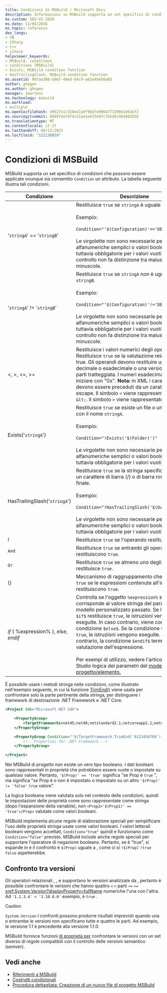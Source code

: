 ```yaml
---
title: Condizioni di MSBuild | Microsoft Docs
description: Informazioni su MSBuild supporta un set specifico di condizioni che possono essere applicate ovunque sia consentito un attributo Condition.
ms.custom: SEO-VS-2020
ms.date: 11/04/2016
ms.topic: reference
dev_langs:
- VB
- CSharp
- C++
- jsharp
helpviewer_keywords:
- MSBuild, conditions
- conditions [MSBuild]
- Exists, MSBuild condition function
- HasTrailingSlash, MSBuild condition function
ms.assetid: 9d7aa308-b667-48ed-b4c9-a61e49eb0a85
author: ghogen
ms.author: ghogen
manager: jmartens
ms.technology: msbuild
ms.workload:
- multiple
ms.openlocfilehash: e0527e1c32be41a9f9bbfe906477329661e63e72
ms.sourcegitcommit: 68897da7d74c31ae1ebf5d47c7b5ddc9b108265b
ms.translationtype: MT
ms.contentlocale: it-IT
ms.lasthandoff: 08/13/2021
ms.locfileid: "122136859"
---
```

# <a name="msbuild-conditions"></a>Condizioni di MSBuild

MSBuild supporta un set specifico di condizioni che possono essere applicate ovunque sia consentito `Condition` un attributo. La tabella seguente illustra tali condizioni.

|Condizione|Descrizione|
|---------------|-----------------|
|'`stringA`' == '`stringB`'|Restituisce `true` se `stringA` è uguale a `stringB`.<br /><br /> Esempio:<br /><br /> `Condition="'$(Configuration)'=='DEBUG'"`<br /><br /> Le virgolette non sono necessarie per stringhe alfanumeriche semplici o valori booleani. Sono tuttavia obbligatorie per i valori vuoti. Questo controllo non fa distinzione tra maiuscole e minuscole.|
|'`stringA`' != '`stringB`'|Restituisce `true` se `stringA` non è uguale a `stringB`.<br /><br /> Esempio:<br /><br /> `Condition="'$(Configuration)'!='DEBUG'"`<br /><br /> Le virgolette non sono necessarie per stringhe alfanumeriche semplici o valori booleani. Sono tuttavia obbligatorie per i valori vuoti. Questo controllo non fa distinzione tra maiuscole e minuscole.|
|\<, >, \<=, >=|Restituisce i valori numerici degli operandi. Restituisce `true` se la valutazione relazionale è true. Gli operandi devono restituire un numero decimale o esadecimale o una versione in quattro parti tratteggiata. I numeri esadecimali devono iniziare con "0x". **Nota:** in XML i caratteri `<` e `>` devono essere preceduti da un carattere di escape. Il simbolo `<` viene rappresentato come `&lt;`. Il simbolo `>` viene rappresentato come `&gt;`.|
|Exists('`stringA`')|Restituisce `true` se esiste un file o una cartella con il nome `stringA`.<br /><br /> Esempio:<br /><br /> `Condition="!Exists('$(Folder)')"`<br /><br /> Le virgolette non sono necessarie per stringhe alfanumeriche semplici o valori booleani. Sono tuttavia obbligatorie per i valori vuoti.|
|HasTrailingSlash('`stringA`')|Restituisce `true` se la stringa specificata contiene un carattere di barra (/) o di barra rovesciata (\\) finale.<br /><br /> Esempio:<br /><br /> `Condition="!HasTrailingSlash('$(OutputPath)')"`<br /><br /> Le virgolette non sono necessarie per stringhe alfanumeriche semplici o valori booleani. Sono tuttavia obbligatorie per i valori vuoti.|
|!|Restituisce `true` se l'operando restituisce `false`.|
|`And`|Restituisce `true` se entrambi gli operandi restituiscono `true`.|
|`Or`|Restituisce `true` se almeno uno degli operandi restituisce `true`.|
|()|Meccanismo di raggruppamento che restituisce `true` se le espressioni contenute all'interno restituiscono `true`.|
|$if$ ( %expression% ), $else$, $endif$|Controlla se l'oggetto `%expression%` specificato corrisponde al valore stringa del parametro di modello personalizzato passato. Se la condizione `$if$` restituisce `true`, le istruzioni vengono eseguite. In caso contrario, viene controllata la condizione `$else$`. Se la condizione `$else$` è `true`, le istruzioni vengono eseguite. In caso contrario, la condizione `$endif$` termina la valutazione dell'espressione.<br /><br /> Per esempi di utilizzo, vedere l'articolo Visual Studio logica dei parametri del [modello di progetto/elemento.](https://stackoverflow.com/questions/6709057/visual-studio-project-item-template-parameter-logic)|

È possibile usare i metodi stringa nelle condizioni, come illustrato nell'esempio seguente, in cui la funzione [TrimEnd()](/dotnet/api/system.string.trimend) viene usata per confrontare solo la parte pertinente della stringa, per distinguere i framework di destinazione .NET Framework e .NET Core.

```xml
<Project Sdk="Microsoft.NET.Sdk">

    <PropertyGroup>
        <TargetFrameworks>net45;net48;netstandard2.1;netcoreapp2.1;netcoreapp3.1</TargetFrameworks>
    </PropertyGroup>

    <PropertyGroup Condition="'$(TargetFramework.TrimEnd(`0123456789`))' == 'net'">
        <!-- Properties for .NET Framework -->
    </PropertyGroup>

</Project>
```

Nei MSBuild di progetto non esiste un vero tipo booleano. I dati booleani sono rappresentati in proprietà che potrebbero essere vuote o impostate su qualsiasi valore. Pertanto, `'$(Prop)' == 'true'` significa "se Prop è `true` ", ma significa "se Prop è o non è impostato o impostato su un altro `'$(Prop)' != 'false'` `true` valore".

La logica booleana viene valutata solo nel contesto delle condizioni, quindi le impostazioni delle proprietà come sono rappresentate come stringa (dopo l'espansione della variabile), non `<Prop2>'$(Prop1)' == 'true'</Prop>` valutate come valori booleani.  

MSBuild implementa alcune regole di elaborazione speciali per semplificare l'uso delle proprietà stringa usate come valori booleani. I valori letterali booleani vengono accettati, `Condition="true"` quindi e funzionano come `Condition="false"` previsto. MSBuild include anche regole speciali per supportare l'operatore di negazione booleano. Pertanto, se è "true", si espande in e il confronto è `$(Prop)` uguale a , come ci si `!$(Prop)` `!true` `false` aspetterebbe.

## <a name="comparing-versions"></a>Confronto tra versioni

Gli operatori relazionali , , e supportano le versioni analizzate da , pertanto è possibile confrontare le versioni che hanno quattro `<` `>` parti `<=` `>=` <xref:System.Version?displayProperty=fullName> numeriche l'una con l'altra. Ad `'1.2.3.4' < '1.10.0.0'` esempio, è `true` .

> [!CAUTION]
> `System.Version` I confronti possono produrre risultati imprevisti quando una o entrambe le versioni non specificano tutte e quattro le parti. Ad esempio, la versione 1.1 è precedente alla versione 1.1.0.

MSBuild fornisce funzioni [di proprietà per](property-functions.md#msbuild-version-comparison-functions) confrontare le versioni con un set diverso di regole compatibili con il controllo delle versioni semantico (semver).

## <a name="see-also"></a>Vedi anche

- [Riferimenti a MSBuild](../msbuild/msbuild-reference.md)
- [Costrutti condizionali](../msbuild/msbuild-conditional-constructs.md)
- [Procedura dettagliata: Creazione di un nuovo file di progetto MSBuild](../msbuild/walkthrough-creating-an-msbuild-project-file-from-scratch.md)
